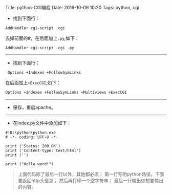 Title: python-CGI编程
Date: 2016-10-09 10:20
Tags: python, cgi


* 找到下面行：
~~~
AddHandler cgi-script .cgi
~~~
去掉前面的#，在后面加上`.py`,如下：
~~~
AddHandler cgi-script .cgi .py
~~~

* * * * *

* 找到下面行：
~~~
 Options +Indexes +FollowSymLinks
~~~
在后面加上`+ExecCGI`,如下：
~~~
Options +Indexes +FollowSymLinks +Multiviews +ExecCGI
~~~

* * * * *

* 保存，重启apache。

* * * * *
* 在index.py文件中添加如下：
~~~
#!D:\python\python.exe
# -*- coding: UTF-8 -*-

print ('Status: 200 OK')
print ('Content-type: text/html')
print ('')

print ("Hello word!")
~~~
>上面代码除了最后一行以外，其他都必须；
>第一行写明python路径，下面要返回http头信息；
>然后再打印一个空字符串；
>最后一行输出你想要输出的内容。